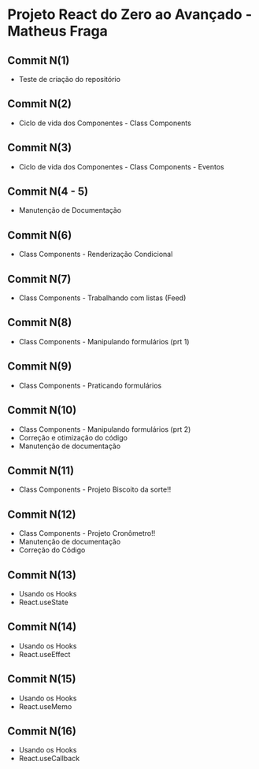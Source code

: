 # Projeto React do Zero ao Avançado - Matheus Fraga

## Commit N(1)

- Teste de criação do repositório

## Commit N(2)

- Ciclo de vida dos Componentes - Class Components

## Commit N(3)

- Ciclo de vida dos Componentes - Class Components - Eventos

## Commit N(4 - 5)

- Manutenção de Documentação

## Commit N(6)

- Class Components - Renderização Condicional

## Commit N(7)

- Class Components - Trabalhando com listas (Feed)

## Commit N(8)

- Class Components - Manipulando formulários (prt 1)

## Commit N(9)

- Class Components - Praticando formulários

## Commit N(10)

- Class Components - Manipulando formulários (prt 2)
- Correção e otimização do código
- Manutenção de documentação

## Commit N(11)

- Class Components - Projeto Biscoito da sorte!!

## Commit N(12)

- Class Components - Projeto Cronômetro!!
- Manutenção de documentação
- Correção do Código

## Commit N(13)

- Usando os Hooks
- React.useState

## Commit N(14)

- Usando os Hooks
- React.useEffect

## Commit N(15)

- Usando os Hooks
- React.useMemo

## Commit N(16)

- Usando os Hooks
- React.useCallback

